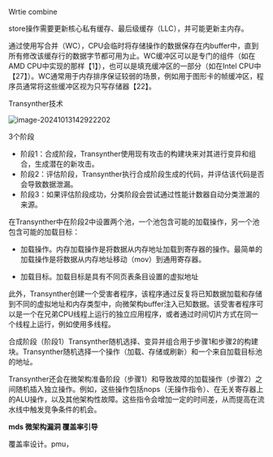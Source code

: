 Wrtie combine

store操作需要更新核心私有缓存、最后级缓存（LLC），并可能更新主内存。

通过使用写合并（WC），CPU会临时将存储操作的数据保存在内buffer中，直到所有修改该缓存行的数据字节都可用为止。WC缓冲区可以是专门的组件（如在AMD CPU中实现的那样【1】），也可以是填充缓冲区的一部分（如在Intel CPU中【27】）。WC通常用于内存排序保证较弱的场景，例如用于图形卡的帧缓冲区，程序员通常将这些缓冲区视为只写存储器【22】。



Transynther技术

![image-20241013142922202](C:\Users\王佳顺\Desktop\周五学术日\Medusa\picture1.png)

3个阶段

- 阶段1：合成阶段，Transynther使用现有攻击的构建块来对其进行变异和组合，生成潜在的新攻击。
- 阶段2：评估阶段，Transynther执行合成阶段生成的代码，并评估该代码是否会导致数据泄漏。
- 阶段3：如果评估阶段成功，分类阶段会尝试通过性能计数器自动分类泄漏的来源。

在Transynther中在阶段2中设置两个池，一个池包含可能的加载操作，另一个池包含可能的加载目标：

- 加载操作。内存加载操作是将数据从内存地址加载到寄存器的操作。最简单的加载操作是将数据从内存地址移动（mov）到通用寄存器。

- 加载目标。加载目标是具有不同页表条目设置的虚拟地址

此外，Transynther创建一个受害者程序，该程序通过反复将已知数据加载和存储到不同的虚拟地址和内存类型中，向微架构buffer注入已知数据。该受害者程序可以是一个在兄弟CPU线程上运行的独立应用程序，或者通过时间切片方式在同一个线程上运行，例如使用多线程。

合成阶段（阶段1）Transynther随机选择、变异并组合用于步骤1和步骤2的构建块。Transynther随机选择一个操作（加载、存储或刷新）和一个来自加载目标池的地址。

Transynther还会在微架构准备阶段（步骤1）和导致故障的加载操作（步骤2）之间随机插入独立操作。例如，这些操作包括nops（无操作指令）、在无关寄存器上的ALU操作，以及其他架构性故障。这些指令会增加一定的时间差，从而提高在流水线中触发竞争条件的机会。



**mds 微架构漏洞 覆盖率引导**

覆盖率设计。pmu，